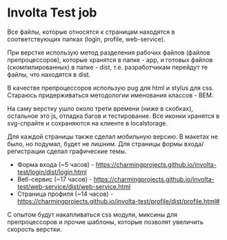 # Involta Test job
Все файлы, которые относятся к страницам находятся в соответствующих папках (login, profile, web-service).

При верстке использую метод разделения рабочих файлов (файлов препроцессоров), которые хранятся в папке - app, и готовых файлов (скомпилированных) в папке - dist, т.е. разработчикам перейдут те файлы, что находятся в dist.

В качестве препроцессоров использую pug для html и stylus для css.
Стараюсь придерживаться методологии именования классов - BEM. 

На саму верстку ушло около трети времени (ниже в скобках), остальное это js, отладка багов и тестирование.
Все иконки хранятся в svg-спрайте и сохраняются на клиенте в localstorage. 

Для каждой страницы также сделал мобильную версию. В макетах не было, но подумал, будет не лишним.
Для страницы формы входа/регистрации сделал графические темы.

- Форма входа (~5 часов) - https://charmingprojects.github.io/involta-test/login/dist/login.html
- Веб-сервис (~17 часов) - https://charmingprojects.github.io/involta-test/web-service/dist/web-service.html
- Страница профиля (~14 часов) - https://charmingprojects.github.io/involta-test/profile/dist/profile.html#

С опытом будут накапливаться css модули, миксины для препроцессоров и прочие шаблоны, которые позволят увеличить скорость верстки.
